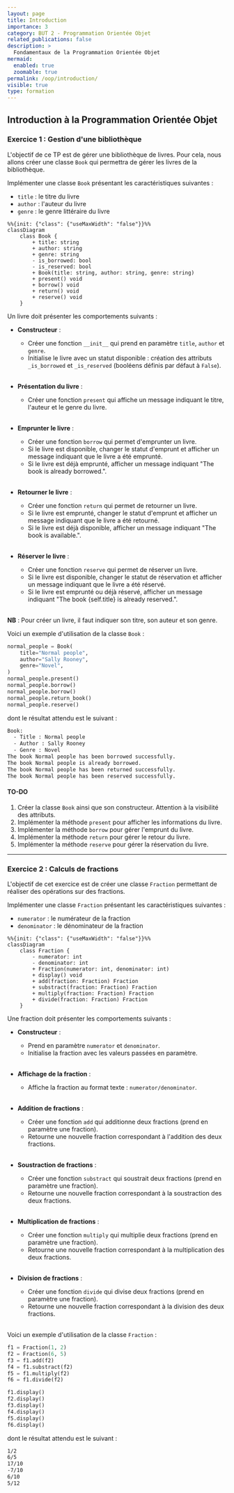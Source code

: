 ```yaml
---
layout: page
title: Introduction
importance: 3
category: BUT 2 - Programmation Orientée Objet
related_publications: false
description: >
  Fondamentaux de la Programmation Orientée Objet
mermaid:
  enabled: true
  zoomable: true
permalink: /oop/introduction/
visible: true
type: formation
---
```


## Introduction à la Programmation Orientée Objet

### Exercice 1 : Gestion d'une bibliothèque

L'objectif de ce TP est de gérer une bibliothèque de livres. Pour cela, nous allons créer une classe `Book` qui permettra de gérer les livres de la bibliothèque.

Implémenter une classe `Book` présentant les caractéristiques suivantes :

- `title` : le titre du livre
- `author` : l'auteur du livre
- `genre` : le genre littéraire du livre

```mermaid
%%{init: {"class": {"useMaxWidth": "false"}}%%
classDiagram
    class Book {
        + title: string
        + author: string
        + genre: string
        - is_borrowed: bool
        - is_reserved: bool
        + Book(title: string, author: string, genre: string)
        + present() void
        + borrow() void
        + return() void
        + reserve() void
    }
```

Un livre doit présenter les comportements suivants :

- **Constructeur** :

  - Créer une fonction `__init__` qui prend en paramètre `title`, `author` et `genre`.
  - Initialise le livre avec un statut disponible : création des attributs `_is_borrowed` et `_is_reserved` (booléens définis par défaut à `False`).
    <br/><br/>

- **Présentation du livre** :

  - Créer une fonction `present` qui affiche un message indiquant le titre, l'auteur et le genre du livre.
    <br/><br/>

- **Emprunter le livre** :

  - Créer une fonction `borrow` qui permet d'emprunter un livre.
  - Si le livre est disponible, changer le statut d'emprunt et afficher un message indiquant que le livre a été emprunté.
  - Si le livre est déjà emprunté, afficher un message indiquant "The book is already borrowed.".
    <br/><br/>

- **Retourner le livre** :

  - Créer une fonction `return` qui permet de retourner un livre.
  - Si le livre est emprunté, changer le statut d'emprunt et afficher un message indiquant que le livre a été retourné.
  - Si le livre est déjà disponible, afficher un message indiquant "The book is available.".
    <br/><br/>

- **Réserver le livre** :

  - Créer une fonction `reserve` qui permet de réserver un livre.
  - Si le livre est disponible, changer le statut de réservation et afficher un message indiquant que le livre a été réservé.
  - Si le livre est emprunté ou déjà réservé, afficher un message indiquant "The book {self.title} is already reserved.".
    <br/><br/>

**NB** : Pour créer un livre, il faut indiquer son titre, son auteur et son genre.

Voici un exemple d'utilisation de la classe `Book` :

```python
normal_people = Book(
    title="Normal people",
    author="Sally Rooney",
    genre="Novel",
)
normal_people.present()
normal_people.borrow()
normal_people.borrow()
normal_people.return_book()
normal_people.reserve()

```

dont le résultat attendu est le suivant :

```bash
Book:
  - Title : Normal people
  - Author : Sally Rooney
  - Genre : Novel
The book Normal people has been borrowed successfully.
The book Normal people is already borrowed.
The book Normal people has been returned successfully.
The book Normal people has been reserved successfully.
```

#### TO-DO

1. Créer la classe `Book` ainsi que son constructeur. Attention à la visibilité des attributs.
2. Implémenter la méthode `present` pour afficher les informations du livre.
3. Implémenter la méthode `borrow` pour gérer l'emprunt du livre.
4. Implémenter la méthode `return` pour gérer le retour du livre.
5. Implémenter la méthode `reserve` pour gérer la réservation du livre.

---

### Exercice 2 : Calculs de fractions

L'objectif de cet exercice est de créer une classe `Fraction` permettant de réaliser des opérations sur des fractions.

Implémenter une classe `Fraction` présentant les caractéristiques suivantes :

- `numerator` : le numérateur de la fraction
- `denominator` : le dénominateur de la fraction

```mermaid
%%{init: {"class": {"useMaxWidth": "false"}}%%
classDiagram
    class Fraction {
        - numerator: int
        - denominator: int
        + Fraction(numerator: int, denominator: int)
        + display() void
        + add(fraction: Fraction) Fraction
        + substract(fraction: Fraction) Fraction
        + multiply(fraction: Fraction) Fraction
        + divide(fraction: Fraction) Fraction
    }
```

Une fraction doit présenter les comportements suivants :

- **Constructeur** :

  - Prend en paramètre `numerator` et `denominator`.
  - Initialise la fraction avec les valeurs passées en paramètre.
    <br/><br/>

- **Affichage de la fraction** :

  - Affiche la fraction au format texte : `numerator/denominator`.
    <br/><br/>

- **Addition de fractions** :

  - Créer une fonction `add` qui additionne deux fractions (prend en paramètre une fraction).
  - Retourne une nouvelle fraction correspondant à l'addition des deux fractions.
    <br/><br/>

- **Soustraction de fractions** :

  - Créer une fonction `substract` qui soustrait deux fractions (prend en paramètre une fraction).
  - Retourne une nouvelle fraction correspondant à la soustraction des deux fractions.
    <br/><br/>

- **Multiplication de fractions** :

  - Créer une fonction `multiply` qui multiplie deux fractions (prend en paramètre une fraction).
  - Retourne une nouvelle fraction correspondant à la multiplication des deux fractions.
    <br/><br/>

- **Division de fractions** :

  - Créer une fonction `divide` qui divise deux fractions (prend en paramètre une fraction).
  - Retourne une nouvelle fraction correspondant à la division des deux fractions.
    <br/><br/>

Voici un exemple d'utilisation de la classe `Fraction` :

```python
f1 = Fraction(1, 2)
f2 = Fraction(6, 5)
f3 = f1.add(f2)
f4 = f1.substract(f2)
f5 = f1.multiply(f2)
f6 = f1.divide(f2)

f1.display()
f2.display()
f3.display()
f4.display()
f5.display()
f6.display()
```

dont le résultat attendu est le suivant :

```bash
1/2
6/5
17/10
-7/10
6/10
5/12
```
